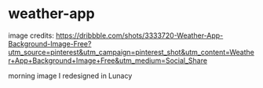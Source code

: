 # weather-app
image credits: https://dribbble.com/shots/3333720-Weather-App-Background-Image-Free?utm_source=pinterest&utm_campaign=pinterest_shot&utm_content=Weather+App+Background+Image+Free&utm_medium=Social_Share

morning image I redesigned in Lunacy

